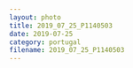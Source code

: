 ```yaml
---
layout: photo
title: 2019_07_25_P1140503
date: 2019-07-25
category: portugal
filename: 2019_07_25_P1140503
---
```

